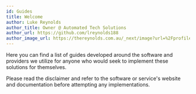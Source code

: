 ```yaml
---
id: Guides
title: Welcome
author: Luke Reynolds
author_title: Owner @ Automated Tech Solutions
author_url: https://github.com/lreynolds188
author_image_url: https://thereynolds.com.au/_next/image?url=%2Fprofile.jpg&w=256&q=75
---
```


Here you can find a list of guides developed around the software and providers we utilize for anyone who would seek to implement these solutions for themselves.

Please read the disclaimer and refer to the software or service's website and documentation before attempting any implementations.
